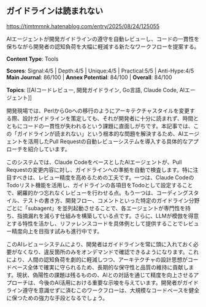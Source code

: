 ## ガイドラインは読まれない

https://tjmtmmnk.hatenablog.com/entry/2025/08/24/125055

AIエージェントが開発ガイドラインの遵守を自動レビューし、コードの一貫性を保ちながら開発者の認知負荷を大幅に軽減する新たなワークフローを提案する。

**Content Type**: Tools

**Scores**: Signal:4/5 | Depth:4/5 | Unique:4/5 | Practical:5/5 | Anti-Hype:4/5
**Main Journal**: 86/100 | **Annex Potential**: 84/100 | **Overall**: 84/100

**Topics**: [[AIコードレビュー, 開発ガイドライン, Go言語, Claude Code, AIエージェント]]

開発現場では、PerlからGoへの移行のようにアーキテクチャスタイルを変更する際、設計ガイドラインを策定しても、それが開発者に十分に読まれず、時間とともにコードの一貫性が失われるという課題に直面しがちです。本記事では、この「ガイドラインが読まれない」という根本的な問題を解決するため、AIエージェントを活用したPull Requestの自動レビューシステムを導入する具体的なアプローチを紹介しています。

このシステムでは、Claude CodeをベースとしたAIエージェントが、Pull Requestの変更内容に対し、ガイドラインへの準拠を自動で検査します。特に注目すべきは、レビュー精度を高めるための工夫です。一つは、Claude CodeのTodoリスト機能を活用し、ガイドラインの各項目をTodoとして設定することで、網羅的かつ忘れなくレビューを行わせる点。もう一つは、コーディングスタイル、テストの書き方、開発フロー、コメントといった特定のガイドライン分野ごとに「subagent」を並列起動させることで、各エージェントが専門性を持ち、指摘漏れを減らす仕組みを構築している点です。さらに、LLMが模倣を得意とする特性を活かし、リファレンスコードを具体例として提供することでレビュー精度向上を目指す試みも進行中です。

このAIレビューシステムにより、開発者はガイドラインを常に頭に入れておく必要がなくなり、違反箇所のみをオンデマンドで確認できるようになります。これにより、人間の認知負荷を劇的に軽減しつつ、アーキテクチャの設計思想がコードベース全体で確実に守られるため、長期的な保守性と品質の維持に貢献します。現状、偽陽性の課題は残るものの、AIとの対話を通じて精度を向上させるアプローチは、今後のAI活用における重要な示唆を与えています。開発者がガイドライン遵守を意識せずに済むこのワークフローは、大規模なコードベースを健全に保つための強力な手段となるでしょう。